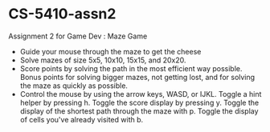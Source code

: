 # CS-5410-assn2
Assignment 2 for Game Dev : Maze Game

- Guide your mouse through the maze to get the cheese
- Solve mazes of size 5x5, 10x10, 15x15, and 20x20.
- Score points by solving the path in the most efficient way possible. Bonus points for solving bigger mazes, not getting lost, and for solving the maze as quickly as possible.
- Control the mouse by using the arrow keys, WASD, or IJKL. Toggle a hint helper by pressing h. Toggle the score display by pressing y. Toggle the display of the shortest path through the maze with p. Toggle the display of cells you've already visited with b.

